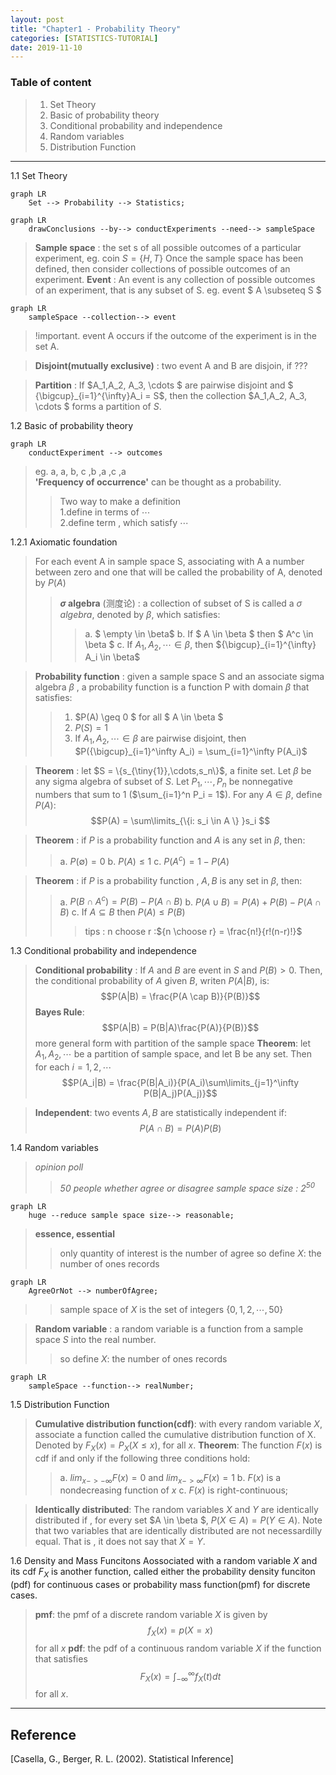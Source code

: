 ```yaml
---
layout: post
title: "Chapter1 - Probability Theory"
categories: [STATISTICS-TUTORIAL]
date: 2019-11-10
---
```


### Table of content  
>1. Set Theory
>2. Basic of probability theory
>3. Conditional probability and independence
>4. Random variables
>5. Distribution Function

-------
   
1.1 Set Theory  
```mermaid
graph LR
    Set --> Probability --> Statistics;
```

```mermaid
graph LR
    drawConclusions --by--> conductExperiments --need--> sampleSpace
```  
> **Sample space** : the set s of all possible outcomes of a particular experiment, eg. coin $S = \{H, T\}$
>Once the sample space has been defined, then consider collections of possible outcomes of an experiment.
> **Event** : An event is any collection of possible outcomes of an experiment, that is any subset of S. eg. event $ A \subseteq S $
```mermaid
graph LR
    sampleSpace --collection--> event
``` 
>!important. event A occurs if the outcome of the experiment  is in the set A.

> **Disjoint(mutually exclusive)** : two event A and B are disjoin, if ???  

> **Partition** : If $A_1,A_2, A_3, \cdots $ are pairwise disjoint and $ {\bigcup}_{i=1}^{\infty}A_i = S$, then the collection $A_1,A_2, A_3, \cdots $ forms a partition of $S$.  

1.2 Basic of probability theory
```mermaid
graph LR
    conductExperiment --> outcomes
```
> eg. a, a, b, c ,b ,a ,c ,a  
> **'Frequency of occurrence'** can be thought as a probability.
>>Two way to make a definition       
>> 1.define in terms of $\cdots$     
>> 2.define term , which satisfy $\cdots$   

1.2.1 Axiomatic foundation
> For each event A in sample space S, associating with A a number between zero and one that will be called the probability of A, denoted by $P(A)$
>> **$\sigma$ algebra** (测度论) : a collection of subset of S is called a *$\sigma$ algebra*, denoted by $\beta$, which satisfies:
>>> a. $ \empty \in \beta$
b. If $ A \in \beta $ then $ A^c \in \beta $
c. If $A_1,A_2,\cdots \in \beta$, then ${\bigcup}_{i=1}^{\infty} A_i \in \beta$  

>**Probability function** : given a sample space S and an associate sigma algebra $\beta$ , a probability function is a function P with domain $\beta$ that satisfies:
>> 1. $P(A) \geq 0 $ for all $ A \in \beta $
>> 2. $P(S) = 1$
>> 3. If $A_1,A_2, \cdots \in \beta$ are pairwise disjoint, then $P({\bigcup}_{i=1}^\infty A_i) = \sum_{i=1}^\infty P(A_i)$  

>**Theorem** : let $S = \{s_{\tiny{1}},\cdots,s_n\}$, a finite set. Let $\beta$ be any sigma algebra of subset of $S$. Let $P_1, \cdots, P_n$ be nonnegative numbers that sum to 1 ($\sum_{i=1}^n P_i = 1$). For any $A \in \beta$, define $P(A)$:
$$P(A) = \sum\limits_{\{i: s_i \in A \} }s_i $$

>**Theorem** : if $P$ is a probability function and $A$ is any set in $\beta$, then:
>>a. $P(\emptyset) = 0$
b. $P(A) \leq 1$
c. $P(A^c) = 1 - P(A)$  

>**Theorem** : if $P$ is a probability function , $A, B$ is any set in $\beta$, then:
>>a. $P(B \cap A^c) = P(B) - P(A \cap B)$
>>b. $P(A \cup B) = P(A) + P(B) - P(A \cap B)$
>>c. If $A \subseteq B$ then $P(A) \leq P(B)$
>>> tips : n choose r :${n \choose r} = \frac{n!}{r!(n-r)!}$ 

1.3 Conditional probability and independence 
>**Conditional probability** : If $A$ and $B$ are event in $S$ and $P(B)>0$. Then, the conditional probability of $A$ given $B$, writen $P(A|B)$, is:
$$P(A|B) = \frac{P(A \cap B)}{P(B)}$$
>**Bayes Rule**:
$$P(A|B) = P(B|A)\frac{P(A)}{P(B)}$$
more general form with partition of the sample space
>**Theorem**: let $A_1,A_2,\cdots$ be a partition of sample space, and let B be any set. Then for each $i= 1,2,\cdots$
$$P(A_i|B) = \frac{P(B|A_i)}{P(A_i)\sum\limits_{j=1}^\infty P(B|A_j)P(A_j)}$$

>**Independent**: two events $A, B$ are statistically independent if:
$$P(A \cap B) = P(A)P(B)$$  

1.4 Random variables
> *opinion poll*
>> *50 people whether agree or disagree*
>> *sample space size : $2^{50}$*

```mermaid
graph LR
    huge --reduce sample space size--> reasonable;
```
>**essence, essential**
>> only  quantity of interest is the number of agree
>> so define $X$: the number of ones records
```mermaid
graph LR
    AgreeOrNot --> numberOfAgree;
```
>> sample space of $X$ is the set of integers $\{0,1,2,\cdots, 50\}$

> **Random variable** : a random variable is a function from a sample space $S$ into the real number.
>> so define $X$: the number of ones records
```mermaid
graph LR
    sampleSpace --function--> realNumber;
```

1.5 Distribution Function
> **Cumulative distribution function(cdf)**: with every random variable $X$, associate a function called the cumulative distribution function of X. Denoted by $F_X(x) = P_X(X\leq x)$, for all $x$.
> **Theorem**: The function $F(x)$ is cdf if and only if the following three conditions hold:
>> a. $lim_{x -> -\infty} F(x) = 0$ and $lim_{x-> \infty} F(x) = 1$
>> b. $F(x)$ is a nondecreasing function of $x$
>> c. $F(x)$ is right-continuous;

> **Identically distributed**: The random variables $X$ and $Y$ are identically distributed if , for every set $A \in \beta $, $P(X \in A) = P(Y \in A)$. Note that two variables that are identically distributed are not necessardilly equal. That is , it does not say that $X = Y$.

1.6 Density and Mass Funcitons
Aossociated with a random variable $X$ and its cdf $F_X$ is another function, called either the probability density funciton (pdf) for continuous cases or probability mass function(pmf) for discrete cases.
> **pmf**: the pmf of a discrete random variable $X$ is given by 
$$f_X(x) = p(X = x)$$ for all $x$
> **pdf**: the pdf of a continuous random variable $X$ if the function that satisfies
$$F_X(x) = \int_{-\infty}^\infty f_X(t)dt$$ for all $x$.


---
<h2>Reference</h2>

[Casella, G., Berger, R. L. (2002). Statistical Inference]